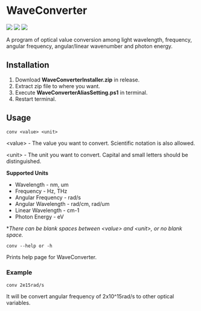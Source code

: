 # WaveConverter
<img src="https://img.shields.io/badge/Windows-0078D4?style=for-the-badge&logo=windows&logoColor=white">
<img src="https://img.shields.io/badge/.Net-512BD4?style=for-the-badge&logo=dotnet&logoColor=white">
<img src="https://img.shields.io/badge/CSharp-239120?style=for-the-badge&logo=csharp&logoColor=white">

A program of optical value conversion among light wavelength, frequency, angular frequency, angular/linear wavenumber and photon energy.

## Installation

1. Download **WaveConverterInstaller.zip** in release.
2. Extract zip file to where you want.
3. Execute **WaveConverterAliasSetting.ps1** in terminal.
4. Restart terminal.

## Usage

`conv <value> <unit>`

\<value\> - The value you want to convert. Scientific notation is also allowed.

\<unit\> - The unit you want to convert. Capital and small letters should be distinguished.

**Supported Units**

- Wavelength - nm, um 
- Frequency - Hz, THz
- Angular Frequency - rad/s
- Angular Wavelength - rad/cm, rad/um
- Linear Wavelength - cm-1
- Photon Energy - eV

**There can be blank spaces between \<value\> and \<unit\>, or no blank space.*

`conv --help or -h`

Prints help page for WaveConverter.

### Example

`conv 2e15rad/s`

It will be convert angular frequency of 2x10^15rad/s to other optical variables.
